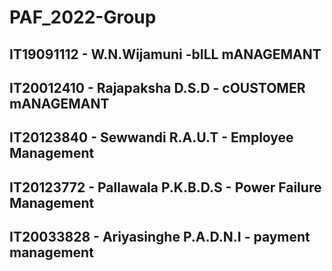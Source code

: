# PAF_2022-Group
## IT19091112 -  W.N.Wijamuni -bILL mANAGEMANT
## IT20012410 -  Rajapaksha D.S.D - cOUSTOMER mANAGEMANT
## IT20123840 -  Sewwandi R.A.U.T - Employee Management
## IT20123772 -  Pallawala P.K.B.D.S - Power Failure Management
## IT20033828 -  Ariyasinghe P.A.D.N.I - payment management
